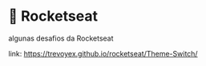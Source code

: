 # 🚀 Rocketseat
algunas desafios da Rocketseat

link: https://trevoyex.github.io/rocketseat/Theme-Switch/
